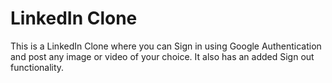 # LinkedIn Clone

This is a LinkedIn Clone where you can Sign in using Google Authentication and post any image or video of your choice. It also has an added Sign out functionality.